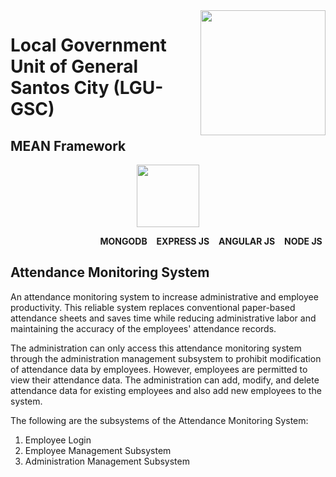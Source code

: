 <img src="https://i.ibb.co/MhNQvVR/299211915-5142625642530903-6278599487797217653-n.jpg" align="right" width="200" height="200"/>

# Local Government Unit of General Santos City (LGU-GSC)
## MEAN Framework 
<p align="center" width="100%">
<img src= "https://www.wildnettechnologies.com/wp-content/uploads/2018/04/mean-stack-2.png" width="auto" height="100">
</p>

&emsp; &emsp; &emsp; &emsp; &emsp; &emsp; &emsp; &emsp; **MONGODB** &ensp; **EXPRESS JS** &ensp; **ANGULAR JS** &ensp; **NODE JS**


## Attendance Monitoring System
An attendance monitoring system to increase administrative and employee productivity. This reliable system replaces conventional paper-based attendance sheets and saves time while reducing administrative labor and maintaining the accuracy of the employees' attendance records.

The administration can only access this attendance monitoring system through the administration management subsystem to prohibit modification of attendance data by employees. However, employees are permitted to view their attendance data.
The administration can add, modify, and delete attendance data for existing employees and also add new employees to the system.

The following are the subsystems of the Attendance Monitoring System:
1. Employee Login
2. Employee Management Subsystem
3. Administration Management Subsystem
